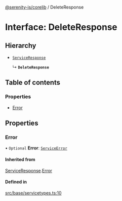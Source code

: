 [@serenity-is/corelib](../README.md) / DeleteResponse

# Interface: DeleteResponse

## Hierarchy

- [`ServiceResponse`](ServiceResponse.md)

  ↳ **`DeleteResponse`**

## Table of contents

### Properties

- [Error](DeleteResponse.md#error)

## Properties

### Error

• `Optional` **Error**: [`ServiceError`](ServiceError.md)

#### Inherited from

[ServiceResponse](ServiceResponse.md).[Error](ServiceResponse.md#error)

#### Defined in

[src/base/servicetypes.ts:10](https://github.com/serenity-is/serenity/blob/master/packages/corelib/src/base/servicetypes.ts#L10)
